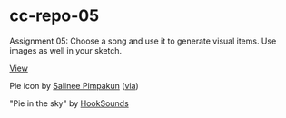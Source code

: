 # cc-repo-05
Assignment 05: Choose a song and use it to generate visual items. Use images as well in your sketch.

[View](https://luferrari.github.io/cc-repo-05/)

Pie icon by [Salinee Pimpakun](https://www.behance.net/iamaomam) ([via](https://www.shareicon.net/baker-pie-food-dessert-bakery-885115))

"Pie in the sky" by [HookSounds](https://www.hooksounds.com/)
